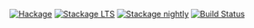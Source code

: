[![Hackage](https://img.shields.io/hackage/v/GLURaw.svg)](https://hackage.haskell.org/package/GLURaw)
[![Stackage LTS](https://www.stackage.org/package/GLURaw/badge/lts)](https://www.stackage.org/lts/package/GLURaw)
[![Stackage nightly](https://www.stackage.org/package/GLURaw/badge/nightly)](https://www.stackage.org/nightly/package/GLURaw)
[![Build Status](https://github.com/haskell-opengl/GLURaw/actions/workflows/haskell-ci.yml/badge.svg)](https://github.com/haskell-opengl/GLURaw/actions/workflows/haskell-ci.yml)
